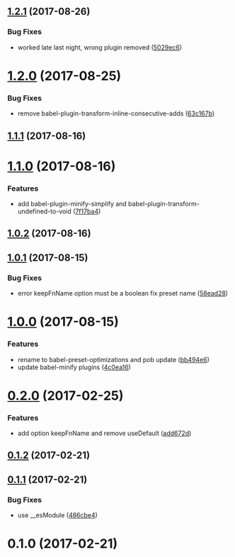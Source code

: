 <a name="1.2.1"></a>
## [1.2.1](https://github.com/christophehurpeau/babel-preset-optimizations/compare/v1.2.0...v1.2.1) (2017-08-26)


### Bug Fixes

* worked late last night, wrong plugin removed ([5029ec6](https://github.com/christophehurpeau/babel-preset-optimizations/commit/5029ec6))


<a name="1.2.0"></a>
# [1.2.0](https://github.com/christophehurpeau/babel-preset-optimizations/compare/v1.1.1...v1.2.0) (2017-08-25)


### Bug Fixes

* remove babel-plugin-transform-inline-consecutive-adds ([63c167b](https://github.com/christophehurpeau/babel-preset-optimizations/commit/63c167b))


<a name="1.1.1"></a>
## [1.1.1](https://github.com/christophehurpeau/babel-preset-optimizations/compare/v1.1.0...v1.1.1) (2017-08-16)


<a name="1.1.0"></a>
# [1.1.0](https://github.com/christophehurpeau/babel-preset-optimizations/compare/v1.0.2...v1.1.0) (2017-08-16)


### Features

* add babel-plugin-minify-simplify and babel-plugin-transform-undefined-to-void ([7f17ba4](https://github.com/christophehurpeau/babel-preset-optimizations/commit/7f17ba4))


<a name="1.0.2"></a>
## [1.0.2](https://github.com/christophehurpeau/babel-preset-optimizations/compare/v1.0.1...v1.0.2) (2017-08-16)


<a name="1.0.1"></a>
## [1.0.1](https://github.com/christophehurpeau/babel-preset-optimizations/compare/v1.0.0...v1.0.1) (2017-08-15)


### Bug Fixes

* error keepFnName option must be a boolean fix preset name ([58ead28](https://github.com/christophehurpeau/babel-preset-optimizations/commit/58ead28))


<a name="1.0.0"></a>
# [1.0.0](https://github.com/christophehurpeau/babel-preset-optimizations/compare/v0.2.0...v1.0.0) (2017-08-15)


### Features

* rename to babel-preset-optimizations and pob update ([bb494e6](https://github.com/christophehurpeau/babel-preset-optimizations/commit/bb494e6))
* update babel-minify plugins ([4c0ea16](https://github.com/christophehurpeau/babel-preset-optimizations/commit/4c0ea16))


<a name="0.2.0"></a>
# [0.2.0](https://github.com/christophehurpeau/babel-preset-babili-optimizations/compare/v0.1.2...v0.2.0) (2017-02-25)


### Features

* add option keepFnName and remove useDefault ([add672d](https://github.com/christophehurpeau/babel-preset-babili-optimizations/commit/add672d))


<a name="0.1.2"></a>
## [0.1.2](https://github.com/christophehurpeau/babel-preset-babili-optimizations/compare/v0.1.1...v0.1.2) (2017-02-21)


<a name="0.1.1"></a>
## [0.1.1](https://github.com/christophehurpeau/babel-preset-babili-optimizations/compare/v0.1.0...v0.1.1) (2017-02-21)


### Bug Fixes

* use __esModule ([486cbe4](https://github.com/christophehurpeau/babel-preset-babili-optimizations/commit/486cbe4))


<a name="0.1.0"></a>
# 0.1.0 (2017-02-21)
